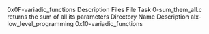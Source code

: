 0x0F-variadic_functions
Description
Files
File	Task
0-sum_them_all.c	returns the sum of all its parameters
Directory Name	Description
alx-low_level_programming	0x10-variadic_functions
